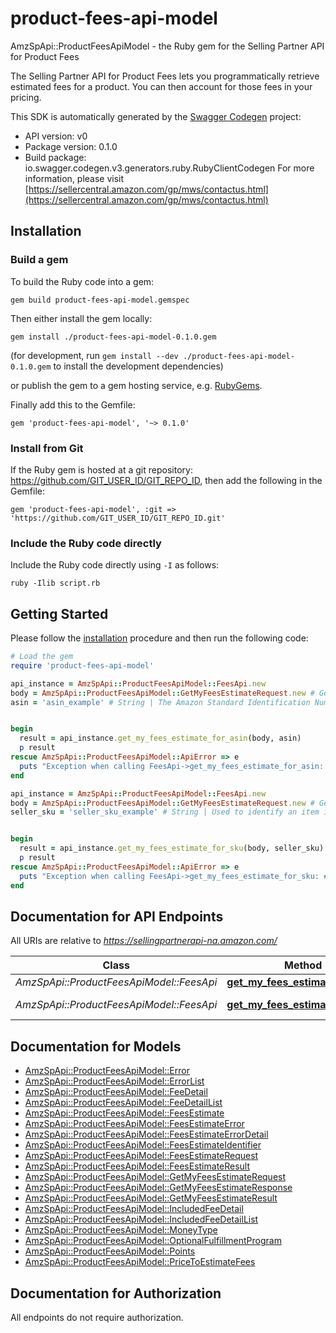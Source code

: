 # product-fees-api-model

AmzSpApi::ProductFeesApiModel - the Ruby gem for the Selling Partner API for Product Fees

The Selling Partner API for Product Fees lets you programmatically retrieve estimated fees for a product. You can then account for those fees in your pricing.

This SDK is automatically generated by the [Swagger Codegen](https://github.com/swagger-api/swagger-codegen) project:

- API version: v0
- Package version: 0.1.0
- Build package: io.swagger.codegen.v3.generators.ruby.RubyClientCodegen
For more information, please visit [https://sellercentral.amazon.com/gp/mws/contactus.html](https://sellercentral.amazon.com/gp/mws/contactus.html)

## Installation

### Build a gem

To build the Ruby code into a gem:

```shell
gem build product-fees-api-model.gemspec
```

Then either install the gem locally:

```shell
gem install ./product-fees-api-model-0.1.0.gem
```
(for development, run `gem install --dev ./product-fees-api-model-0.1.0.gem` to install the development dependencies)

or publish the gem to a gem hosting service, e.g. [RubyGems](https://rubygems.org/).

Finally add this to the Gemfile:

    gem 'product-fees-api-model', '~> 0.1.0'

### Install from Git

If the Ruby gem is hosted at a git repository: https://github.com/GIT_USER_ID/GIT_REPO_ID, then add the following in the Gemfile:

    gem 'product-fees-api-model', :git => 'https://github.com/GIT_USER_ID/GIT_REPO_ID.git'

### Include the Ruby code directly

Include the Ruby code directly using `-I` as follows:

```shell
ruby -Ilib script.rb
```

## Getting Started

Please follow the [installation](#installation) procedure and then run the following code:
```ruby
# Load the gem
require 'product-fees-api-model'

api_instance = AmzSpApi::ProductFeesApiModel::FeesApi.new
body = AmzSpApi::ProductFeesApiModel::GetMyFeesEstimateRequest.new # GetMyFeesEstimateRequest | 
asin = 'asin_example' # String | The Amazon Standard Identification Number (ASIN) of the item.


begin
  result = api_instance.get_my_fees_estimate_for_asin(body, asin)
  p result
rescue AmzSpApi::ProductFeesApiModel::ApiError => e
  puts "Exception when calling FeesApi->get_my_fees_estimate_for_asin: #{e}"
end

api_instance = AmzSpApi::ProductFeesApiModel::FeesApi.new
body = AmzSpApi::ProductFeesApiModel::GetMyFeesEstimateRequest.new # GetMyFeesEstimateRequest | 
seller_sku = 'seller_sku_example' # String | Used to identify an item in the given marketplace. SellerSKU is qualified by the seller's SellerId, which is included with every operation that you submit.


begin
  result = api_instance.get_my_fees_estimate_for_sku(body, seller_sku)
  p result
rescue AmzSpApi::ProductFeesApiModel::ApiError => e
  puts "Exception when calling FeesApi->get_my_fees_estimate_for_sku: #{e}"
end
```

## Documentation for API Endpoints

All URIs are relative to *https://sellingpartnerapi-na.amazon.com/*

Class | Method | HTTP request | Description
------------ | ------------- | ------------- | -------------
*AmzSpApi::ProductFeesApiModel::FeesApi* | [**get_my_fees_estimate_for_asin**](docs/FeesApi.md#get_my_fees_estimate_for_asin) | **POST** /products/fees/v0/items/{Asin}/feesEstimate | 
*AmzSpApi::ProductFeesApiModel::FeesApi* | [**get_my_fees_estimate_for_sku**](docs/FeesApi.md#get_my_fees_estimate_for_sku) | **POST** /products/fees/v0/listings/{SellerSKU}/feesEstimate | 

## Documentation for Models

 - [AmzSpApi::ProductFeesApiModel::Error](docs/Error.md)
 - [AmzSpApi::ProductFeesApiModel::ErrorList](docs/ErrorList.md)
 - [AmzSpApi::ProductFeesApiModel::FeeDetail](docs/FeeDetail.md)
 - [AmzSpApi::ProductFeesApiModel::FeeDetailList](docs/FeeDetailList.md)
 - [AmzSpApi::ProductFeesApiModel::FeesEstimate](docs/FeesEstimate.md)
 - [AmzSpApi::ProductFeesApiModel::FeesEstimateError](docs/FeesEstimateError.md)
 - [AmzSpApi::ProductFeesApiModel::FeesEstimateErrorDetail](docs/FeesEstimateErrorDetail.md)
 - [AmzSpApi::ProductFeesApiModel::FeesEstimateIdentifier](docs/FeesEstimateIdentifier.md)
 - [AmzSpApi::ProductFeesApiModel::FeesEstimateRequest](docs/FeesEstimateRequest.md)
 - [AmzSpApi::ProductFeesApiModel::FeesEstimateResult](docs/FeesEstimateResult.md)
 - [AmzSpApi::ProductFeesApiModel::GetMyFeesEstimateRequest](docs/GetMyFeesEstimateRequest.md)
 - [AmzSpApi::ProductFeesApiModel::GetMyFeesEstimateResponse](docs/GetMyFeesEstimateResponse.md)
 - [AmzSpApi::ProductFeesApiModel::GetMyFeesEstimateResult](docs/GetMyFeesEstimateResult.md)
 - [AmzSpApi::ProductFeesApiModel::IncludedFeeDetail](docs/IncludedFeeDetail.md)
 - [AmzSpApi::ProductFeesApiModel::IncludedFeeDetailList](docs/IncludedFeeDetailList.md)
 - [AmzSpApi::ProductFeesApiModel::MoneyType](docs/MoneyType.md)
 - [AmzSpApi::ProductFeesApiModel::OptionalFulfillmentProgram](docs/OptionalFulfillmentProgram.md)
 - [AmzSpApi::ProductFeesApiModel::Points](docs/Points.md)
 - [AmzSpApi::ProductFeesApiModel::PriceToEstimateFees](docs/PriceToEstimateFees.md)

## Documentation for Authorization

 All endpoints do not require authorization.

